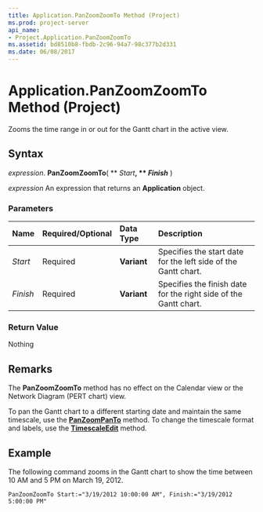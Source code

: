 ```yaml
---
title: Application.PanZoomZoomTo Method (Project)
ms.prod: project-server
api_name:
- Project.Application.PanZoomZoomTo
ms.assetid: bd8510b8-fbdb-2c96-94a7-98c377b2d331
ms.date: 06/08/2017
---
```



# Application.PanZoomZoomTo Method (Project)

Zooms the time range in or out for the Gantt chart in the active view.


## Syntax

 _expression_. **PanZoomZoomTo**( ** _Start_**, ** _Finish_** )

 _expression_ An expression that returns an **Application** object.


### Parameters



|**Name**|**Required/Optional**|**Data Type**|**Description**|
|:-----|:-----|:-----|:-----|
| _Start_|Required|**Variant**|Specifies the start date for the left side of the Gantt chart.|
| _Finish_|Required|**Variant**|Specifies the finish date for the right side of the Gantt chart.|

### Return Value

Nothing


## Remarks

The  **PanZoomZoomTo** method has no effect on the Calendar view or the Network Diagram (PERT chart) view.

To pan the Gantt chart to a different starting date and maintain the same timescale, use the  **[PanZoomPanTo](Project.Application.PanZoomPanTo.md)** method. To change the timescale format and labels, use the **[TimescaleEdit](Project.Application.TimescaleEdit.md)** method.


## Example

The following command zooms in the Gantt chart to show the time between 10 AM and 5 PM on March 19, 2012.


```
PanZoomZoomTo Start:="3/19/2012 10:00:00 AM", Finish:="3/19/2012 5:00:00 PM"
```


